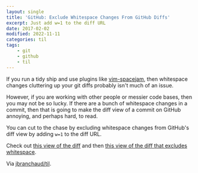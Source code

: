 ```yaml
---
layout: single
title: 'GitHub: Exclude Whitespace Changes From GitHub Diffs'
excerpt: Just add w=1 to the diff URL
date: 2017-02-02
modified: 2022-11-11
categories: til
tags:
    - git
    - github
    - til
---
```


If you run a tidy ship and use plugins like
[vim-spacejam](https://github.com/rondale-sc/vim-spacejam), then whitespace
changes cluttering up your git diffs probably isn't much of an issue.

However, if you are working with other people or messier code bases, then
you may not be so lucky. If there are a bunch of whitespace changes in a
commit, then that is going to make the diff view of a commit on GitHub
annoying, and perhaps hard, to read.

You can cut to the chase by excluding whitespace changes from GitHub's diff
view by adding `w=1` to the diff URL.

Check out [this view of the
diff](https://github.com/jbranchaud/dotfiles/commit/fad58dfda91e61972b3c28e7e967bb631140e71e)
and then [this view of the diff that excludes
whitespace](https://github.com/jbranchaud/dotfiles/commit/fad58dfda91e61972b3c28e7e967bb631140e71e?w=1).

Via [jbranchaud/til](https://github.com/jbranchaud/til).
